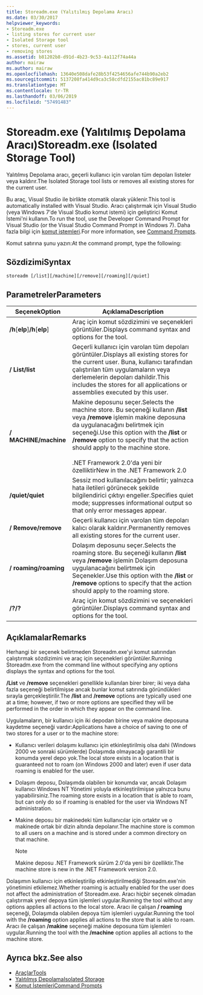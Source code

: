 ```yaml
---
title: Storeadm.exe (Yalıtılmış Depolama Aracı)
ms.date: 03/30/2017
helpviewer_keywords:
- Storeadm.exe
- listing stores for current user
- Isolated Storage tool
- stores, current user
- removing stores
ms.assetid: b81202b8-d91d-4b23-9c53-4a112f74a44a
author: mairaw
ms.author: mairaw
ms.openlocfilehash: 13640e508dafe28b53f4254656afe744b90a2eb2
ms.sourcegitcommit: 5137208fa414d9ca3c58cdfd2155ac81bc89e917
ms.translationtype: MT
ms.contentlocale: tr-TR
ms.lasthandoff: 03/06/2019
ms.locfileid: "57491483"
---
```

# <a name="storeadmexe-isolated-storage-tool"></a><span data-ttu-id="5cb53-102">Storeadm.exe (Yalıtılmış Depolama Aracı)</span><span class="sxs-lookup"><span data-stu-id="5cb53-102">Storeadm.exe (Isolated Storage Tool)</span></span>
<span data-ttu-id="5cb53-103">Yalıtılmış Depolama aracı, geçerli kullanıcı için varolan tüm depoları listeler veya kaldırır.</span><span class="sxs-lookup"><span data-stu-id="5cb53-103">The Isolated Storage tool lists or removes all existing stores for the current user.</span></span>  
  
 <span data-ttu-id="5cb53-104">Bu araç, Visual Studio ile birlikte otomatik olarak yüklenir.</span><span class="sxs-lookup"><span data-stu-id="5cb53-104">This tool is automatically installed with Visual Studio.</span></span> <span data-ttu-id="5cb53-105">Aracı çalıştırmak için Visual Studio (veya Windows 7'de Visual Studio komut istemi) için geliştirici Komut İstemi'ni kullanın.</span><span class="sxs-lookup"><span data-stu-id="5cb53-105">To run the tool, use the Developer Command Prompt for Visual Studio (or the Visual Studio Command Prompt in Windows 7).</span></span> <span data-ttu-id="5cb53-106">Daha fazla bilgi için [komut istemleri](../../../docs/framework/tools/developer-command-prompt-for-vs.md).</span><span class="sxs-lookup"><span data-stu-id="5cb53-106">For more information, see [Command Prompts](../../../docs/framework/tools/developer-command-prompt-for-vs.md).</span></span>  
  
 <span data-ttu-id="5cb53-107">Komut satırına şunu yazın:</span><span class="sxs-lookup"><span data-stu-id="5cb53-107">At the command prompt, type the following:</span></span>  
  
## <a name="syntax"></a><span data-ttu-id="5cb53-108">Sözdizimi</span><span class="sxs-lookup"><span data-stu-id="5cb53-108">Syntax</span></span>  
  
```  
storeadm [/list][/machine][/remove][/roaming][/quiet]  
```  
  
## <a name="parameters"></a><span data-ttu-id="5cb53-109">Parametreler</span><span class="sxs-lookup"><span data-stu-id="5cb53-109">Parameters</span></span>  
  
|<span data-ttu-id="5cb53-110">Seçenek</span><span class="sxs-lookup"><span data-stu-id="5cb53-110">Option</span></span>|<span data-ttu-id="5cb53-111">Açıklama</span><span class="sxs-lookup"><span data-stu-id="5cb53-111">Description</span></span>|  
|------------|-----------------|  
|<span data-ttu-id="5cb53-112">**/h**[**elp**]</span><span class="sxs-lookup"><span data-stu-id="5cb53-112">**/h**[**elp**]</span></span>|<span data-ttu-id="5cb53-113">Araç için komut sözdizimini ve seçenekleri görüntüler.</span><span class="sxs-lookup"><span data-stu-id="5cb53-113">Displays command syntax and options for the tool.</span></span>|  
|<span data-ttu-id="5cb53-114">**/ List**</span><span class="sxs-lookup"><span data-stu-id="5cb53-114">**/list**</span></span>|<span data-ttu-id="5cb53-115">Geçerli kullanıcı için varolan tüm depoları görüntüler.</span><span class="sxs-lookup"><span data-stu-id="5cb53-115">Displays all existing stores for the current user.</span></span> <span data-ttu-id="5cb53-116">Buna, kullanıcı tarafından çalıştırılan tüm uygulamaların veya derlemelerin depoları dahildir.</span><span class="sxs-lookup"><span data-stu-id="5cb53-116">This includes the stores for all applications or assemblies executed by this user.</span></span>|  
|<span data-ttu-id="5cb53-117">**/ MACHINE**</span><span class="sxs-lookup"><span data-stu-id="5cb53-117">**/machine**</span></span>|<span data-ttu-id="5cb53-118">Makine deposunu seçer.</span><span class="sxs-lookup"><span data-stu-id="5cb53-118">Selects the machine store.</span></span> <span data-ttu-id="5cb53-119">Bu seçeneği kullanın **/list** veya **/remove** işlemin makine deposuna da uygulanacağını belirtmek için seçeneği.</span><span class="sxs-lookup"><span data-stu-id="5cb53-119">Use this option with the **/list** or **/remove** option to specify that the action should apply to the machine store.</span></span><br /><br /> <span data-ttu-id="5cb53-120">.NET Framework 2.0'da yeni bir özelliktir</span><span class="sxs-lookup"><span data-stu-id="5cb53-120">New in the .NET Framework 2.0</span></span>|  
|<span data-ttu-id="5cb53-121">**/quiet**</span><span class="sxs-lookup"><span data-stu-id="5cb53-121">**/quiet**</span></span>|<span data-ttu-id="5cb53-122">Sessiz mod kullanılacağını belirtir; yalnızca hata iletileri görünecek şekilde bilgilendirici çıktıyı engeller.</span><span class="sxs-lookup"><span data-stu-id="5cb53-122">Specifies quiet mode; suppresses informational output so that only error messages appear.</span></span>|  
|<span data-ttu-id="5cb53-123">**/ Remove**</span><span class="sxs-lookup"><span data-stu-id="5cb53-123">**/remove**</span></span>|<span data-ttu-id="5cb53-124">Geçerli kullanıcı için varolan tüm depoları kalıcı olarak kaldırır.</span><span class="sxs-lookup"><span data-stu-id="5cb53-124">Permanently removes all existing stores for the current user.</span></span>|  
|<span data-ttu-id="5cb53-125">**/ roaming**</span><span class="sxs-lookup"><span data-stu-id="5cb53-125">**/roaming**</span></span>|<span data-ttu-id="5cb53-126">Dolaşım deposunu seçer.</span><span class="sxs-lookup"><span data-stu-id="5cb53-126">Selects the roaming store.</span></span> <span data-ttu-id="5cb53-127">Bu seçeneği kullanın **/list** veya **/remove** işlemin Dolaşım deposuna uygulanacağını belirtmek için Seçenekler.</span><span class="sxs-lookup"><span data-stu-id="5cb53-127">Use this option with the **/list** or **/remove** options to specify that the action should apply to the roaming store.</span></span>|  
|<span data-ttu-id="5cb53-128">**/?**</span><span class="sxs-lookup"><span data-stu-id="5cb53-128">**/?**</span></span>|<span data-ttu-id="5cb53-129">Araç için komut sözdizimini ve seçenekleri görüntüler.</span><span class="sxs-lookup"><span data-stu-id="5cb53-129">Displays command syntax and options for the tool.</span></span>|  
  
## <a name="remarks"></a><span data-ttu-id="5cb53-130">Açıklamalar</span><span class="sxs-lookup"><span data-stu-id="5cb53-130">Remarks</span></span>  
 <span data-ttu-id="5cb53-131">Herhangi bir seçenek belirtmeden Storeadm.exe'yi komut satırından çalıştırmak sözdizimini ve araç için seçenekleri görüntüler.</span><span class="sxs-lookup"><span data-stu-id="5cb53-131">Running Storeadm.exe from the command line without specifying any options displays the syntax and options for the tool.</span></span>  
  
 <span data-ttu-id="5cb53-132">**/List** ve **/remove** seçenekleri genellikle kullanılan birer birer; iki veya daha fazla seçeneği belirtilmişse ancak bunlar komut satırında göründükleri sırayla gerçekleştirilir.</span><span class="sxs-lookup"><span data-stu-id="5cb53-132">The **/list** and **/remove** options are typically used one at a time; however, if two or more options are specified they will be performed in the order in which they appear on the command line.</span></span>  
  
 <span data-ttu-id="5cb53-133">Uygulamaların, bir kullanıcı için iki depodan birine veya makine deposuna kaydetme seçeneği vardır:</span><span class="sxs-lookup"><span data-stu-id="5cb53-133">Applications have a choice of saving to one of two stores for a user or to the machine store:</span></span>  
  
-   <span data-ttu-id="5cb53-134">Kullanıcı verileri dolaşımı kullanıcı için etkinleştirilmiş olsa dahi (Windows 2000 ve sonraki sürümlerde) Dolaşımda olmayacağı garantili bir konumda yerel depo yok.</span><span class="sxs-lookup"><span data-stu-id="5cb53-134">The local store exists in a location that is guaranteed not to roam (on Windows 2000 and later) even if user data roaming is enabled for the user.</span></span>  
  
-   <span data-ttu-id="5cb53-135">Dolaşım deposu, Dolaşımda olabilen bir konumda var, ancak Dolaşım kullanıcı Windows NT Yönetimi yoluyla etkinleştirilmişse yalnızca bunu yapabilirsiniz.</span><span class="sxs-lookup"><span data-stu-id="5cb53-135">The roaming store exists in a location that is able to roam, but can only do so if roaming is enabled for the user via Windows NT administration.</span></span>  
  
-   <span data-ttu-id="5cb53-136">Makine deposu bir makinedeki tüm kullanıcılar için ortaktır ve o makinede ortak bir dizin altında depolanır.</span><span class="sxs-lookup"><span data-stu-id="5cb53-136">The machine store is common to all users on a machine and is stored under a common directory on that machine.</span></span>  
  
    > [!NOTE]
    >  <span data-ttu-id="5cb53-137">Makine deposu .NET Framework sürüm 2.0'da yeni bir özelliktir.</span><span class="sxs-lookup"><span data-stu-id="5cb53-137">The machine store is new in the .NET Framework version 2.0.</span></span>  
  
 <span data-ttu-id="5cb53-138">Dolaşımın kullanıcı için etkinleştirilip etkinleştirilmediği Storeadm.exe'nin yönetimini etkilemez.</span><span class="sxs-lookup"><span data-stu-id="5cb53-138">Whether roaming is actually enabled for the user does not affect the administration of Storeadm.exe.</span></span> <span data-ttu-id="5cb53-139">Aracı hiçbir seçenek olmadan çalıştırmak yerel depoya tüm işlemleri uygular.</span><span class="sxs-lookup"><span data-stu-id="5cb53-139">Running the tool without any options applies all actions to the local store.</span></span> <span data-ttu-id="5cb53-140">Aracı ile çalışan **/ roaming** seçeneği, Dolaşımda olabilen depoya tüm işlemleri uygular.</span><span class="sxs-lookup"><span data-stu-id="5cb53-140">Running the tool with the **/roaming** option applies all actions to the store that is able to roam.</span></span> <span data-ttu-id="5cb53-141">Aracı ile çalışan **/makine** seçeneği makine deposuna tüm işlemleri uygular.</span><span class="sxs-lookup"><span data-stu-id="5cb53-141">Running the tool with the **/machine** option applies all actions to the machine store.</span></span>  
  
## <a name="see-also"></a><span data-ttu-id="5cb53-142">Ayrıca bkz.</span><span class="sxs-lookup"><span data-stu-id="5cb53-142">See also</span></span>
- [<span data-ttu-id="5cb53-143">Araçlar</span><span class="sxs-lookup"><span data-stu-id="5cb53-143">Tools</span></span>](../../../docs/framework/tools/index.md)
- [<span data-ttu-id="5cb53-144">Yalıtılmış Depolama</span><span class="sxs-lookup"><span data-stu-id="5cb53-144">Isolated Storage</span></span>](../../../docs/standard/io/isolated-storage.md)
- [<span data-ttu-id="5cb53-145">Komut İstemleri</span><span class="sxs-lookup"><span data-stu-id="5cb53-145">Command Prompts</span></span>](../../../docs/framework/tools/developer-command-prompt-for-vs.md)

